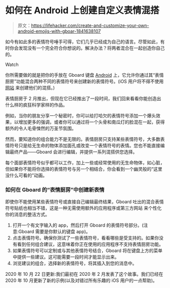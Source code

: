 # 如何在 Android 上创建自定义表情混搭

> 原文：<https://lifehacker.com/create-and-customize-your-own-android-emojis-with-gboar-1841638107>

如今有如此多的表情符号唾手可得，它们几乎已经成为自己的语言。尽管如此，有时你会发现没有一个完全符合你想说的。解决办法？将两者混合在一起创造你自己的。

Watch

你所需要做的就是把你的手放在 Gboard 键盘 [Android](https://play.google.com/store/apps/details?id=com.google.android.inputmethod.latin&hl=en_US&gl=US) 上，它允许你通过其“表情厨房”功能混合两种不同的表情符号来创建新的表情符号。(iOS 用户将不得不使用 [网站](https://emoji.kitchen) 来创建他们的混搭。)

表情厨房于 2 月推出，但现在它已经推出了一段时间，我们回来看看你能创造出什么样的疯狂科学家样的作品。

例如，当你的朋友分享一个秘密时，你可以给打哈欠的表情符号添加一个爆头效果，以增加更多的强调，或者你可以通过将一个头骨和南瓜灯的脸混在一起，获得额外的令人毛骨悚然的万圣节氛围。

然而，要知道你的组合能力不是无限的。表情厨房只支持某些表情符号，大多数表情符号只是给无生命的物体添加面孔或改变一个表情符号的表情。您也不能直接编辑最终产品——Gboard 会进行编辑，并提供一系列混搭供您选择。

每个面部表情符号似乎都可以工作，加上一些或经常使用的无生命物体，如心脏，但如果你不能将你选择的表情符号与另一个相结合，你会看到一个幽灵般的“这里没什么可看的”动画。

### **如何在 Gboard 的“表情厨房”中创建新表情**

即使你不能使用某些表情符号或直接自己编辑最终结果，Gboard 吐出的混合表情符号贴纸也相当不错，这是一种无需使用额外的应用程序或第三方网站 来个性化你的消息的整洁方式。

1.  打开一个有文字输入的 app，然后打开 Gboard 的表情符号部分。(注意:Gboard 需要是你默认的键盘 app)。
2.  点击表情符号。确保你测试了一些表情符号，看看哪些是受支持的。如果你没有看到任何组合建议，这意味着你正在使用的应用程序不支持表情厨房功能。
3.  如果表情符号可以定制或与其他表情符号结合，Gboard 将在键盘上方的菜单中提供一些建议。这可能需要一段时间才能显示出来。
4.  浏览建议的组合，选择新的表情符号，将其插入到您的消息中。

2020 年 10 月 22 日更新:我们最初在 2020 年 2 月发表了这个故事。我们已经在 2020 年 10 月更新了新的示例(以及对错过所有乐趣的 iOS 用户的一点帮助)。